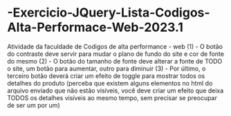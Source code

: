 # -Exercicio-JQuery-Lista-Codigos-Alta-Performace-Web-2023.1
Atividade da faculdade de Codigos de alta performance - web
(1) - O botão do contraste deve servir para mudar o plano de fundo do site e cor de fonte do mesmo
(2) - O botão do tamanho de fonte deve alterar a fonte de TODO o site, um botão para aumentar, outro para diminuir
(3) - Por último, o terceiro botão deverá criar um efeito de toggle para mostrar todos os detalhes do produto (perceba que existem alguns elementos no html do arquivo enviado que não estão visíveis, você deve criar um efeito que deixa TODOS os detalhes visíveis ao mesmo tempo, sem precisar se preocupar de ser um por um)
